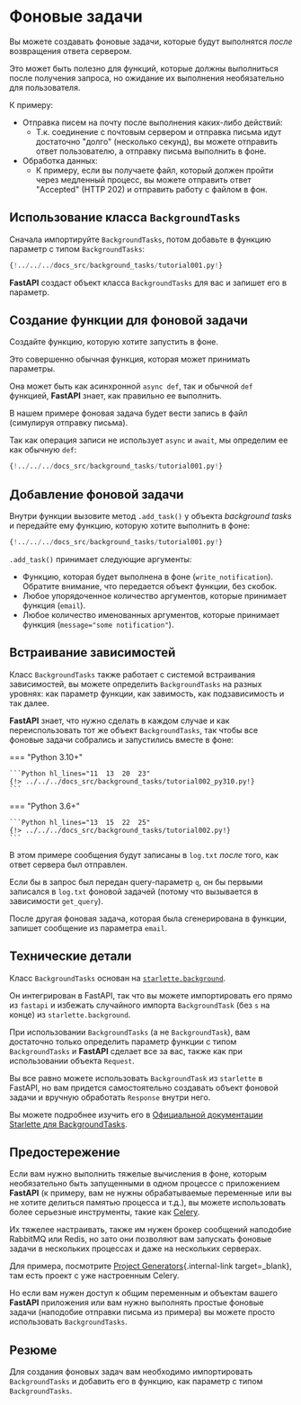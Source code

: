 # Фоновые задачи

Вы можете создавать фоновые задачи, которые будут выполнятся *после* возвращения ответа сервером.

Это может быть полезно для функций, которые должны выполниться после получения запроса, но ожидание их выполнения необязательно для пользователя.

К примеру:

* Отправка писем на почту после выполнения каких-либо действий:
    * Т.к. соединение с почтовым сервером и отправка письма идут достаточно "долго" (несколько секунд), вы можете отправить ответ пользователю, а отправку письма выполнить в фоне.
* Обработка данных:
    * К примеру, если вы получаете файл, который должен пройти через медленный процесс, вы можете отправить ответ "Accepted" (HTTP 202) и отправить работу с файлом в фон.

## Использование класса `BackgroundTasks`

Сначала импортируйте `BackgroundTasks`, потом добавьте в функцию параметр с типом `BackgroundTasks`:

```Python hl_lines="1  13"
{!../../../docs_src/background_tasks/tutorial001.py!}
```

**FastAPI** создаст объект класса `BackgroundTasks` для вас и запишет его в параметр.

## Создание функции для фоновой задачи

Создайте функцию, которую хотите запустить в фоне.

Это совершенно обычная функция, которая может принимать параметры.

Она может быть как асинхронной `async def`, так и обычной `def` функцией, **FastAPI** знает, как правильно ее выполнить.

В нашем примере фоновая задача будет вести запись в файл (симулируя отправку письма).

Так как операция записи не использует `async` и `await`, мы определим ее как обычную `def`:

```Python hl_lines="6-9"
{!../../../docs_src/background_tasks/tutorial001.py!}
```

## Добавление фоновой задачи

Внутри функции вызовите метод `.add_task()` у объекта *background tasks* и передайте ему функцию, которую хотите выполнить в фоне:

```Python hl_lines="14"
{!../../../docs_src/background_tasks/tutorial001.py!}
```

`.add_task()` принимает следующие аргументы:

* Функцию, которая будет выполнена в фоне (`write_notification`). Обратите внимание, что передается объект функции, без скобок.
* Любое упорядоченное количество аргументов, которые принимает функция (`email`).
* Любое количество именованных аргументов, которые принимает функция (`message="some notification"`).

## Встраивание зависимостей

Класс `BackgroundTasks` также работает с системой встраивания зависимостей, вы можете определить `BackgroundTasks` на разных уровнях: как параметр функции, как завимость, как подзависимость и так далее.

**FastAPI** знает, что нужно сделать в каждом случае и как переиспользовать тот же объект `BackgroundTasks`, так чтобы все фоновые задачи собрались и запустились вместе в фоне:

=== "Python 3.10+"

    ```Python hl_lines="11  13  20  23"
    {!> ../../../docs_src/background_tasks/tutorial002_py310.py!}
    ```

=== "Python 3.6+"

    ```Python hl_lines="13  15  22  25"
    {!> ../../../docs_src/background_tasks/tutorial002.py!}
    ```

В этом примере сообщения будут записаны в `log.txt` *после* того, как ответ сервера был отправлен.

Если бы в запрос был передан query-параметр `q`, он бы первыми записался в `log.txt` фоновой задачей (потому что вызывается в зависимости `get_query`).

После другая фоновая задача, которая была сгенерирована в функции, запишет сообщение из параметра `email`.

## Технические детали

Класс `BackgroundTasks` основан на <a href="https://www.starlette.io/background/" class="external-link" target="_blank">`starlette.background`</a>.

Он интегрирован в FastAPI, так что вы можете импортировать его прямо из `fastapi` и избежать случайного импорта `BackgroundTask` (без `s` на конце) из `starlette.background`.

При использовании `BackgroundTasks` (а не `BackgroundTask`), вам достаточно только определить параметр функции с типом `BackgroundTasks` и **FastAPI** сделает все за вас, также как при использовании объекта `Request`.

Вы все равно можете использовать `BackgroundTask` из `starlette` в FastAPI, но вам придется самостоятельно создавать объект фоновой задачи и вручную обработать `Response` внутри него.

Вы можете подробнее изучить его в <a href="https://www.starlette.io/background/" class="external-link" target="_blank">Официальной документации Starlette для BackgroundTasks</a>.

## Предостережение

Если вам нужно выполнить тяжелые вычисления в фоне, которым необязательно быть запущенными в одном процессе с приложением **FastAPI** (к примеру, вам не нужны обрабатываемые переменные или вы не хотите делиться памятью процесса и т.д.), вы можете использовать более серьезные инструменты, такие как <a href="https://docs.celeryproject.org" class="external-link" target="_blank">Celery</a>.

Их тяжелее настраивать, также им нужен брокер сообщений наподобие RabbitMQ или Redis, но зато они позволяют вам запускать фоновые задачи в нескольких процессах и даже на нескольких серверах.

Для примера, посмотрите [Project Generators](../project-generation.md){.internal-link target=_blank}, там есть проект с уже настроенным Celery.

Но если вам нужен доступ к общим переменным и объектам вашего **FastAPI** приложения или вам нужно выполнять простые фоновые задачи (наподобие отправки письма из примера) вы можете просто использовать `BackgroundTasks`.

## Резюме

Для создания фоновых задач вам необходимо импортировать `BackgroundTasks` и добавить его в функцию, как параметр с типом `BackgroundTasks`.
